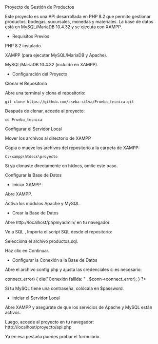 Proyecto de Gestión de Productos

Este proyecto es una API desarrollada en PHP 8.2 que permite gestionar productos, bodegas, sucursales, monedas y materiales. La base de datos está en MySQL/MariaDB 10.4.32 y se ejecuta con XAMPP.

* Requisitos Previos

PHP 8.2 instalado.

XAMPP (para ejecutar MySQL/MariaDB y Apache).

MySQL/MariaDB 10.4.32 (incluido en XAMPP).

* Configuración del Proyecto

Clonar el Repositorio

Abre una terminal y clona el repositorio:

    git clone https://github.com/sseba-silva/Prueba_tecnica.git

Después de clonar, accede al proyecto:

    cd Prueba_tecnica

Configurar el Servidor Local

Mover los archivos al directorio de XAMPP

Copia o mueve los archivos del repositorio a la carpeta de XAMPP:

    C:\xampp\htdocs\proyecto

Si ya clonaste directamente en htdocs, omite este paso.

Configurar la Base de Datos

* Iniciar XAMPP

Abre XAMPP.

Activa los módulos Apache y MySQL.

* Crear la Base de Datos

Abre http://localhost/phpmyadmin/ en tu navegador.

Ve a SQL , Importa el script SQL desde el repositorio:


Selecciona el archivo productos.sql.

Haz clic en Continuar.

* Configurar la Conexión a la Base de Datos

Abre el archivo config.php y ajusta las credenciales si es necesario:

<?php
$servername = "localhost";
$username = "root";
$password = ""; // Deja vacío si usas XAMPP por defecto
$dbname = "productos_db";

$conn = new mysqli($servername, $username, $password, $dbname);
if ($conn->connect_error) {
    die("Conexión fallida: " . $conn->connect_error);
}
?>

Si tu MySQL tiene una contraseña, colócala en $password.

* Iniciar el Servidor Local

Abre XAMPP y asegúrate de que los servicios de Apache y MySQL están activos.

Luego, accede al proyecto en tu navegador:
http://localhost/proyecto/api.php

Ya en esa pestaña puedes probar el formulario.

